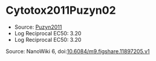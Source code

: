 <a name="material" />

# Cytotox2011Puzyn02
<script type="application/ld+json">
  {
    "@context": "https://schema.org/",
    "@type": "ChemicalSubstance",
    "@id": "https://egonw.github.io/nanowiki/nanowiki3.html#material",
    "http://purl.org/dc/terms/conformsTo":
      {
        "@type": "CreativeWork",
        "@id": "https://bioschemas.org/profiles/ChemicalSubstance/0.4-RELEASE/"
      },
    "identfier": "3",
    "name": "Cytotox2011Puzyn02",
    "url": "https://egonw.github.io/nanowiki/nanowiki3.html#material",
    "sameAs": "http://127.0.0.1/mediawiki/index.php/Special:URIResolver/Cytotox2011Puzyn02"
  }
</script>


* Source: [Puzyn2011](articlePuzyn2011.md)
* Log Reciprocal EC50: 3.20 
* Log Reciprocal EC50: 3.20 


Source: NanoWiki 6, doi:[10.6084/m9.figshare.11897205.v1](https://doi.org/10.6084/m9.figshare.11897205.v1)
